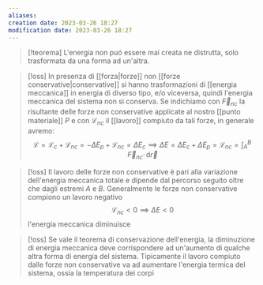 ```yaml
---
aliases: 
creation date: 2023-03-26 18:27
modification date: 2023-03-26 18:27
---
```


>[!teorema]
>L'energia non puó essere mai creata ne distrutta, solo trasformata da una forma ad un'altra.


>[!oss]
>In presenza di [[forza|forze]] non [[forze conservative|conservative]] si hanno trasformazioni di [[energia meccanica]] in energia di diverso tipo, e/o viceversa, quindi l'energia meccanica del sistema non si conserva. Se indichiamo con $\vec{F}_{nc}$ la risultante delle forze non conservative applicate al nostro [[punto materiale]] $P$ e con $\mathcal{L}_{nc}$ il [[lavoro]] compiuto da tali forze, in generale avremo:
>$$ \mathcal{L} = \mathcal{L}_{c} + \mathcal{L}_{nc} = -\Delta E_{p} + \mathcal{L}_{nc} = \Delta E_{c} \implies \Delta E = \Delta E_{c} + \Delta E_{p} = \mathcal{L}_{nc} = \int _{A}^B \!\vec{F}_{nc} \cdot \, \mathrm{d}\vec{r}   $$

>[!oss]
>Il lavoro delle forze non conservative è pari alla variazione dell'energia meccanica totale e dipende dal percorso seguito oltre che dagli estremi $A$ e $B$.
>Generalmente le forze non conservative compiono un lavoro negativo
>$$ \mathcal{L}_{nc} < 0 \implies \Delta E < 0  $$
>l'energia meccanica diminuisce

>[!oss]
>Se vale il teorema di conservazione dell'energia, la diminuzione di energia meccanica deve corrispondere ad un'aumento di qualche altra forma di energia del sistema. Tipicamente il lavoro compiuto dalle forze non conservative va ad aumentare l'energia termica del sistema, ossia la temperatura dei corpi






